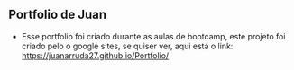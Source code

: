 ## Portfolio de Juan

- Esse portfolio foi criado durante as aulas de bootcamp, este projeto foi criado pelo o google sites, se quiser ver, aqui está o link: https://juanarruda27.github.io/Portfolio/
